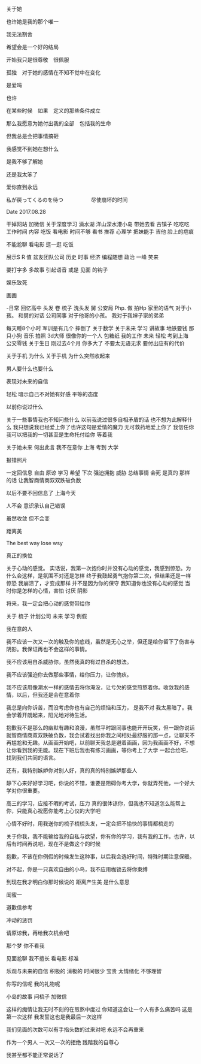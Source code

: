 关于她



也许她是我的那个唯一

我无法割舍

希望会是一个好的结局

开始我只是很尊敬　很佩服

孤独　对于她的感情在不知不觉中在变化



是爱吗

也许　

在某些时候　如果　定义的那些条件成立

那么我愿意为她付出我的全部　包括我的生命

但我总是会把事情搞砸

我感觉不到她在想什么

是我不够了解她

还是我太笨了



爱你直到永远

私が戻ってくるのを待つ 　　　　　尽使崩坏的时间

Date 2017.08.28





干掉网站 加微信
关于深度学习
滴水湖
洋山深水港小岛 带她去看 
古镇子 吃吃吃
工作时间 内容 吃饭 看电影 
时间不够 
看书 推荐
心理学 把妹能手 吉他 
脸上的疤痕 

不能尬聊 看电影 逛一逛 吃饭

展示S R 值 盆友团队公司 
历史 
时事
经济
编程随想 政治 一峰 笑来 

要打字多 多故事 引起语音 或是 见面 的钩子

娱乐致死 

画画

-日常
回忆高中
头发 卷 梳子 洗头发
舅 公安局
Php. 做 拍Hp
家里的语气 对于小孩。    和舅的对话 公司同事 对于他哥的小孩。 我对于我婶子家的弟弟

每天睡8个小时
军训是有几个 摔倒了
关于数学
关于未来 学习
讲故事  地铁要钱
那只小狗
音乐
拍照 3d大师
很像你的一个人
包糖纸
我的工作
未来
轻松
考到上海
公交零钱
关于生日 刚过去4个月
你多大了
不要太无语无求
要付出应有的代价

关于手机 为什么
关于手机 为什么突然收起来

男人要什么也要什么

表现对未来的自信

轻松 暗示自己不对她有好感
平等的态度

以前你说过什么

关于一些事情我也不知问些什么
以前我说过很多自相矛盾的话
也不想为此解释什么 
我只想说我已经爱上你了也许这句是爱情的魔力
无可救药地爱上你了
我信任你
我可以把我的一切甚至是生命托付给你
等着我


关于她未来 
何出此言 我不在意你
上海 考到 大学

报错照片

一定回信息
自由 原谅 学习 希望 下次 强迫拥抱 威胁 总结事情
会死 是真的
那样的话 让我智商情商双双跌破负数

以后不要不回信息了
上海今天

人不会 意识承认自己错误

虽然收敛 但不会变

距离美

The best way lose wsy 

真正的换位


关于心动的感觉。
实话说，我第一次抱你时并没有心动的感觉，我感到惊恐。为什么会这样，是氛围不对还是怎样
终于我鼓起勇气抱你第二次，但结果还是一样 惊恐
我崩溃了，才变成那样
并不是因为你的保守
我知道你也没有心动的感觉
当时你是怎样的心情，害怕 讨厌 阴影

将来，我一定会把心动的感觉带给你

关于
梳子
计划公司
未来 学习
例假

我在意的人



我不应该一次又一次的触及你的底线，虽然是无心之举，但还是给你留下了伤害与阴影。我保证再也不会这样的事情。

我不应该用自杀威胁你，虽然我真的有过自杀的想法。

我不应该强迫你去做那些事情，给你压力，让你愧疚。

我不应该用像潮水一样的感情去将你淹没，让亏欠的感觉煎熬着你。收敛我的感情，以后，但我还是会在意着你

我总是向你诉苦，而没考虑你也有自己的烦恼和压力，
是我不对 我太黑暗了。我会学着开朗起来，阳光地对待生活。

抱歉我不是那么的幽默有趣和浪漫，虽然平时跟同事也能开开玩笑，但一跟你说话就智商情商双双跌破负数，我会试着找出你我之间相处最舒服的那一点，让聊天不再尴尬和无趣。从画画开始吧，以前聊天我总是避着画画，因为我画画不好，不想让你看到我的无能。现在下班后我也有练习画画，等你考上了大学 一起合绘吧，找到我们共同的语言。

还有，我特别嫉妒你对别人好，真的真的特别嫉妒那些人

静下心来好好学习吧，你说的不错，谁要是阻碍你考大学，你就弄死他，一个好大学对你很重要。

高三的学习，应接不暇的考试，压力
真的很体谅你，但我也不知道怎么能帮上你，只能真心祝愿你能考上心仪的大学吧

心情不好时，用我送你的梳子梳梳头发，一定会把不愉快的事情都梳走的

关于你我，我不能输给我的自私与欲望，你有你的学习，我有我的工作。也许，以后有时间再说吧，现在不是做这个的时候

抱歉，不该在你例假的时候发生这种事，以后我会选好时间，特殊时期注意保暖。

对不起，你是一只喜欢自由的小鸟，我不应用枷锁去将你束缚

到现在我才明白你那时候说的 距离产生美 是什么意思

闺蜜一

道歉信参考

冲动的惩罚

请原谅我，再给我次机会吧


那个梦 你不看我

见面尬聊 我不擅长  看电影 标准

乐观与未来的自信  积极的 消极的 
时间很少 宝贵
太情绪化 不够理智







你写的信呢
我的礼物呢

小岛的故事
问梳子
加微信








这样的痴情让我无时不刻的在煎熬中度过
你知道这会让一个人有多么痛苦吗
这是第一次这样 我发誓这也是我最后一次这样

我们见面的次数可以有手指头数的过来对吧
永远不会再重来

作为一个男人 一次又一次的拒绝 践踏我的自尊心

我甚至都不能正常说话了



